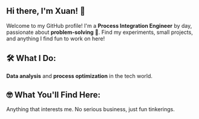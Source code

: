 ## Hi there, I'm Xuan! 👋

Welcome to my GitHub profile! I'm a **Process Integration Engineer** by day, passionate about **problem-solving** 🧠. Find my experiments, small projects, and anything I find fun to work on here! 

## 🛠️ What I Do:
**Data analysis** and **process optimization** in the tech world.

## 🤓 What You'll Find Here:
Anything that interests me. No serious business, just fun tinkerings.

